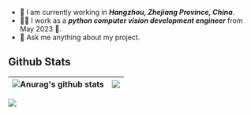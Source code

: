 - 🔭 I am currently working in ***Hangzhou, Zhejiang Province, China***.  
- 👨‍💻 I work as a ***python computer vision development engineer*** from May 2023 🚀.  
- 💬 Ask me anything about my project.

## Github Stats  

| <img align="center" src="https://github-readme-stats.vercel.app/api?username=CH3NGYZ&show_icons=true&count_private=true&hide_border=true" alt="Anurag's github stats" /></a> | <img align="center" src="https://github-readme-stats.vercel.app/api/top-langs/?username=CH3NGYZ&layout=compact&theme=buefy&hide_border=true" /></a> |
| ------------- | ------------- |


<div align="left"><img src="https://komarev.com/ghpvc/?username=CH3NGYZ&&style=flat-square" align="center" /></div>  
